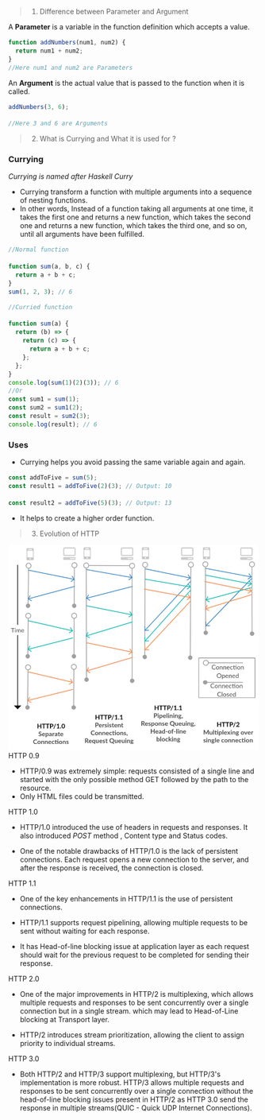 > 1. Difference between Parameter and Argument

A **Parameter** is a variable in the function definition which accepts a value.

```js
function addNumbers(num1, num2) {
  return num1 + num2;
}
//Here num1 and num2 are Parameters
```

An **Argument** is the actual value that is passed to the function when it is called.

```js
addNumbers(3, 6);

//Here 3 and 6 are Arguments
```

> 2.  What is Currying and What it is used for ?

### Currying

_Currying is named after Haskell Curry_

- Currying transform a function with multiple arguments into a sequence of nesting functions.
- In other words, Instead of a function taking all arguments at one time, it takes the first one and returns a new function, which takes the second one and returns a new function, which takes the third one, and so on, until all arguments have been fulfilled.

```js
//Normal function

function sum(a, b, c) {
  return a + b + c;
}
sum(1, 2, 3); // 6
```

```js
//Curried function

function sum(a) {
  return (b) => {
    return (c) => {
      return a + b + c;
    };
  };
}
console.log(sum(1)(2)(3)); // 6
//Or
const sum1 = sum(1);
const sum2 = sum1(2);
const result = sum2(3);
console.log(result); // 6
```

### Uses

- Currying helps you avoid passing the same variable again and again.

```js
const addToFive = sum(5);
const result1 = addToFive(2)(3); // Output: 10

const result2 = addToFive(5)(3); // Output: 13
```

- It helps to create a higher order function.

> 3.  Evolution of HTTP

![Alt text](image.png)
HTTP 0.9

- HTTP/0.9 was extremely simple: requests consisted of a single line and started with the only possible method GET followed by the path to the resource.
- Only HTML files could be transmitted.

HTTP 1.0

- HTTP/1.0 introduced the use of headers in requests and responses. It also introduced _POST_ method , Content type and Status codes.

- One of the notable drawbacks of HTTP/1.0 is the lack of persistent connections. Each request opens a new connection to the server, and after the response is received, the connection is closed.

HTTP 1.1

- One of the key enhancements in HTTP/1.1 is the use of persistent connections.

- HTTP/1.1 supports request pipelining, allowing multiple requests to be sent without waiting for each response.

- It has Head-of-line blocking issue at application layer as each request should wait for the previous request to be completed for sending their response.

HTTP 2.0

- One of the major improvements in HTTP/2 is multiplexing, which allows multiple requests and responses to be sent concurrently over a single connection but in a single stream. which may lead to Head-of-Line blocking at Transport layer.

- HTTP/2 introduces stream prioritization, allowing the client to assign priority to individual streams.

HTTP 3.0

- Both HTTP/2 and HTTP/3 support multiplexing, but HTTP/3's implementation is more robust. HTTP/3 allows multiple requests and responses to be sent concurrently over a single connection without the head-of-line blocking issues present in HTTP/2 as HTTP 3.0 send the response in multiple streams(QUIC - Quick UDP Internet Connections).
